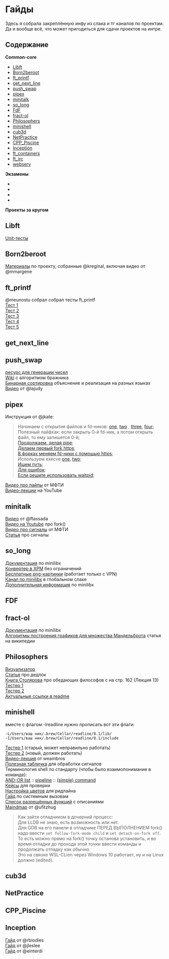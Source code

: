 # Гайды

Здесь я собрала закреплённую инфу из слака и тг каналов по проектам. Да и вообще всё, что может пригодиться для сдачи проектов на интре.

Содержание
----------
**Common-core**
- [Libft](#libft)
- [Born2beroot](#b2b)
- [ft_printf](#printf)
- [get_next_line](#gnl)
- [push_swap](#push_swap)
- [pipex](#pipex)
- [minitalk](#minitalk)
- [so_long](#so_long)
- [FdF](#fdf)
- [fract-ol](#fract_ol)
- [Philosophers](#philo)
- [minishell](#minishell)
- [cub3d](#cub3d)
- [NetPractice](#netpractice)
- [CPP_Piscine](#cpp)
- [Inception](#inception)
- [ft_containers](#containers)
- [ft_irc](#irc)
- [webserv](#webserv)

**Экзамены**
- [](#)
- [](#)
- [](#)
- [](#)

**Проекты за кругом**

<a name="libft">Libft</a>  
----------

[Unit-тесты](https://github.com/alelievr/libft-unit-test)

<a name="b2b">Born2beroot</a>  
----------

[Материалы](https://gitlab.com/NickKeepKind/born2beroot) по проекту, собранные @kreginal, включая видео от @mmargene

<a name="printf">ft_printf</a>  
----------
@meunostu собрал собрал тесты ft_printf  
[Тест 1](https://github.com/charMstr/printf_lover_v2)  
[Тест 2](https://github.com/Mazoise/42TESTERS-PRINTF)  
[Тест 3](https://github.com/cacharle/ft_printf_test)  
[Тест 4](https://github.com/gavinfielder/pft)  
[Тест 5](https://github.com/cclaude42/PFT_2019)  

<a name="gnl">get_next_line</a>  
----------
<a name="push_swap">push_swap</a>  
----------
[ресурс для генерации чисел](https://stattrek.com/statistics/random-number-generator.aspx#error)  
[Wiki](https://github.com/VBrazhnik/Push_swap/wiki/Algorithm) с алгоритмом бражника  
[Бинарная сортировка](https://www.programiz.com/dsa/radix-sort) объяснение и реализация на разных языках  
[Видео](https://www.youtube.com/watch?v=KeDXVukgd9g) от @lajudy

<a name="pipex">pipex</a>  
----------
Инструкция от @jkate:  
>Начинаем с открытия файлов и fd-ников: [one](http://www.c-cpp.ru/content/open-rtlopen), [two](http://codewiki.wikidot.com/c:system-calls:open) , [three](http://www.ccfit.nsu.ru/~deviv/courses/unix/unix/ng1e3d8.html), [four](https://coderoad.ru/2245193/Почему-open-создает-мой-файл-с-неправильными-разрешениями);  
Полезный лайфхак: если закрыть 0-й fd-ник, а потом открыть файл, то ему запишется 0-й;  
[Продолжаем, делая pipe](https://www.geeksforgeeks.org/pipe-system-call/);  
[Делаем первый fork https](//man7.org/linux/man-pages/man2/fork.2.html);  
[В форках меняем fd-ники с помощью https](//www.opennet.ru/man.shtml?topic=dup2&category=2&russian=0);  
Используем execve [one](https://man7.org/linux/man-pages/man2/execve.2.html), [two](https://www.opennet.ru/man.shtmltopic=execve&russian=0&category=&submit=%F0%CF%CB%C1%DA%C1%D4%D8+man);  
[Ищем путь](https://www.opennet.ru/man.shtml?topic=access&russian=0&category=&submit=%F0%CF%CB%C1%DA%C1%D4%D8+man);  
[Для ошибок](http://www.c-cpp.ru/books/exit);  
[Если решите использовать waitpid](https://stackoverflow.com/questions/21248840/example-of-waitpid-in-use); 

[Видео про пайпы](https://www.youtube.com/watch?v=vLl7P0PCfE4) от МФТИ  
[Видео-лекции](https://www.youtube.com/watch?v=6xbLgZpOBi8&t=2s) на YouTube  

<a name="minitalk">minitalk</a>  
----------

[Видео](https://youtu.be/E-bk6EkNsnY) от @ftassada  
[Видео на Youtube](https://www.youtube.com/playlist?list=PLfqABt5AS4FkW5mOn2Tn9ZZLLDwA3kZUY) про fork()  
[Видео про сигналы](https://www.youtube.com/watch?v=xrdUAfAHf-s) от МФТИ  
[Статья](https://www.opennet.ru/docs/RUS/glibc/glibc-21.html#ss21.1) про сигналы

<a name="so_long">so_long</a>  
----------
[Документация](https://harm-smits.github.io/42docs/libs/minilibx.html) по minilibx   
[Конвертер в XPM](https://www.online-utility.org/image/convert/to/XPM) без ограничений  
[Беслпатные png-картинки](https://www.freepng.ru/) (работает только с VPN)  
[Канал по minilibx](https://42born2code.slack.com/archives/C9VCML4KB/p1624302999003100) в глобальном слаке   
[Дополнительная информация](https://aurelienbrabant.fr/blog/getting-started-with-the-minilibx) по minilibx

<a name="fdf">FDF</a>  
----------

<a name="fract_ol">fract-ol</a>  
----------
[Документация](https://harm-smits.github.io/42docs/libs/minilibx.html) по minilibx   
[Алгоритмы построения графиков для множества Мандельброта](https://en.m.wikipedia.org/wiki/Plotting_algorithms_for_the_Mandelbrot_set) статья на википедии  

<a name="philo">Philosophers</a>  
----------
[Визуализатор](https://nafuka11.github.io/philosophers-visualizer/)  
[Статья](https://learnc.info/c/pthreads_deadlock.html) про дедлок  
[Книга Столярова](http://www.stolyarov.info/books/pdf/osintro.pdf) про обедающих философов с на стр. 162 (Лекция 13)  
[Тестер 1](https://github.com/cacharle/philosophers_test)  
[Тестер 2](https://github.com/nesvoboda/socrates)  
[Актуальные ссылки в readme](https://github.com/4-o-4/42_philosophers)  

<a name="minishell">minishell</a>  
----------
вместе с флагом -lreadline нужно прописать вот эти флаги:  
```
-L/Users/ваш ник/.brew/Cellar/readline/8.1/lib/  
-I/Users/ваш ник/.brew/Cellar/readline/8.1/include  
```
[Тестер 1](https://pypi.org/project/minishell-test/#description) (старый, может неправильно работать)  
[Тестер 2](https://github.com/alchrist42/msh_tester) (новый, должен работать)  
[Видео-лекция](https://www.youtube.com/watch?v=Um3pzuee-4Y) от weambros  
[Полезная табличка]() для обработки сигналов   
Терминология shell по стандарту (чтобы было взаимопонимание в команде):  
 [AND-OR list](https://pubs.opengroup.org/onlinepubs/9699919799/utilities/V3_chap02.html#tag_18_09_03) :: [pipeline](https://pubs.opengroup.org/onlinepubs/9699919799/utilities/V3_chap02.html#tag_18_09_02) :: [(simple) command](https://pubs.opengroup.org/onlinepubs/9699919799/utilities/V3_chap02.html#tag_18_09_01)  
[Кейсы](https://docs.google.com/spreadsheets/d/1RPxSWKzRELfAirkaLeqqzoEArkaq9Vy7tTEHEnamlgA/edit#gid=0) для проверки  
[Настройка цветов](https://github.com/tlucanti/minishell/blob/master/inc/color.h) для ридлайна  
[Гайд](http://ccfit.nsu.ru/~deviv/courses/unix/unix/menu.html) по системным вызовам  
[Список разрешённых функций](https://github.com/bakyt92/09_minishell/blob/master/Functions_approved.md) с описаниями  
[Maindmap](https://miro.com/app/board/uXjVOnCCft4=/) от @ufitzhug  
> Как зайти отладчиком в дочерний процесс:  
Для LLDB не знаю, есть возможность или нет.  
Для GDB на его панели в отладчике ПЕРЕД ВЫПОЛНЕНИЕМ fork() надо ввести ```set follow-fork-mode child``` и ```set detach-on-fork off```. То есть можно прямо на fork() точку останова установить, и во время отладки до прохода этой точки ввести команды и продолжать отладку как обычно.  
Это на связке WSL-CLion через Windows 10 работает, ну и на Linux должно (edited).  

<a name="cub3d">cub3d</a>
----------
[]()
[]()
[]()
[]()
[]()
[]()
[]()
[]()
[]()

<a name="netpractice">NetPractice</a>  
----------
[]()
[]()
[]()
[]()
[]()
[]()

<a name="cpp">CPP_Piscine</a>
----------
[]()
[]()
[]()
[]()
[]()
[]()

<a name="inception">Inception</a>  
----------
[Гайд](https://github.com/rbiodies/inception) от @rbiodies  
[Гайд](https://github.com/codesshaman/inception) от @jleslee  
[Гайд](https://github.com/luta-wolf/inception) от @einterdi  
